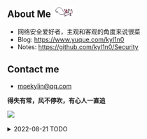 ## About Me <img src=@attachment/images/kyubey.gif style=width:50px>
- 网络安全爱好者，主观和客观的角度来说很菜
- Blog: https://www.yuque.com/kyl1n0
- Notes: https://github.com/kyl1n0/Security

<!-- ![Visitor Count](https://profile-counter.glitch.me/kyl1n0/count.svg) -->

## Contact me
- moekylin@qq.com

**得失有常，风不停吹，有心人一直追**

![](https://raw.githubusercontent.com/kyl1n0/kyl1n0/output/github-contribution-grid-snake.svg)

<details>
<summary>2022-08-21 TODO</summary>

- Web安全 
  - [ ] 信息收集
  - [ ] 逻辑漏洞

</details>

